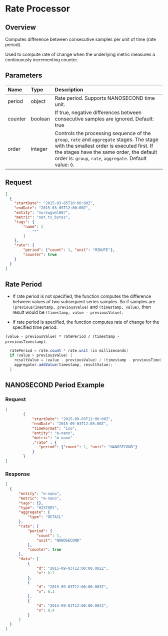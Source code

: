 # Rate Processor

## Overview 

Computes difference between consecutive samples per unit of time (rate period). 

Used to compute rate of change when the underlying metric measures a continuously incrementing counter.

## Parameters

| **Name** | **Type**    | **Description**  |
|:---|:---|:---|
| period | object | Rate period. Supports NANOSECOND time unit. |
| counter | boolean | If true, negative differences between consecutive samples are ignored. Default: true |
| order         | integer           | Controls the processing sequence of the `group`, `rate` and `aggregate` stages. The stage with the smallest order is executed first. If the stages have the same order, the default order is: `group`, `rate`, `aggregate`. Default value: `0`.  |

## Request

```json
[
  {
    "startDate": "2015-03-05T10:00:00Z",
    "endDate": "2015-03-05T12:00:00Z",
    "entity": "nurswgvml007",
    "metric": "net.tx_bytes",
    "tags": {
        "name": [
            "*"
        ]
    },
    "rate": {
        "period": {"count": 1, "unit": "MINUTE"},
        "counter": true
    }
  }
]
```

## Rate Period

- If rate period is not specified, the function computes the difference between values of two subsequent series samples. So if samples are `(previousTimestamp, previousValue)` and `(timestamp, value)`, then result would be `(timestamp, value - previousValue)`.


- If rate period is specified, the function computes rate of change for the specified time period: 

`(value - previousValue) * ratePeriod / (timestamp - previousTimestamp)`.

```java
  ratePeriod = rate.count * rate.unit (in milliseconds)
  if (value > previousValue) {
    resultValue = (value - previousValue) / (timestamp - previousTime) * ratePeriod;
    aggregator.addValue(timestamp, resultValue);
  }
```

## NANOSECOND Period Example

### Request 

```json
[
        {
            "startDate": "2015-09-03T12:00:00Z",
            "endDate": "2015-09-03T12:05:00Z",
            "timeFormat": "iso",
            "entity": "e-nano",
            "metric": "m-nano"
            ,"rate" : {
               "period": {"count": 1, "unit": "NANOSECOND"}
            }
        }
]
```

### Response

```json
[
  {
      "entity": "e-nano",
      "metric": "m-nano",
      "tags": {},
      "type": "HISTORY",
      "aggregate": {
          "type": "DETAIL"
      },
      "rate": {
          "period": {
              "count": 1,
              "unit": "NANOSECOND"
          },
          "counter": true
      },
      "data": [
          {
              "d": "2015-09-03T12:00:00.002Z",
              "v": 0.7
          },
          {
              "d": "2015-09-03T12:00:00.003Z",
              "v": 0.1
          },
          {
              "d": "2015-09-03T12:00:00.004Z",
              "v": 0.4
          }
      ]
  }
]
```
